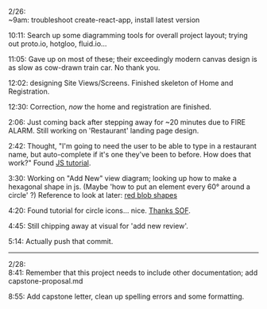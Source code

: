 2/26: \
~9am: troubleshoot create-react-app, install latest version

10:11: Search up some diagramming tools for overall project layout; trying out proto.io, hotgloo, fluid.io...

11:05: Gave up on most of these; their exceedingly modern canvas design is as slow as cow-drawn train car. No thank you. 

12:02: designing Site Views/Screens. Finished skeleton of Home and Registration. 

12:30: Correction, _now_ the home and registration are finished.

2:06: Just coming back after stepping away for ~20 minutes due to FIRE ALARM. Still working on 'Restaurant' landing page design.

2:42: Thought, "I'm going to need the user to be able to type in a restaurant name, but auto-complete if it's one they've been to before. How does that work?"
Found [JS tutorial](https://www.w3schools.com/howto/howto_js_autocomplete.asp).

3:30: Working on "Add New" view diagram; looking up how to make a hexagonal shape in js. (Maybe 'how to put an element every 60° around a circle' ?)
Reference to look at later: [red blob shapes](https://www.redblobgames.com/)

4:20: Found tutorial for circle icons... nice. [Thanks SOF](https://stackoverflow.com/questions/12813573/position-icons-into-circle).

4:45: Still chipping away at visual for 'add new review'.

5:14: Actually push that commit.

------

2/28: \
8:41: Remember that this project needs to include other documentation; add capstone-proposal.md

8:55: Add capstone letter, clean up spelling errors and some formatting.